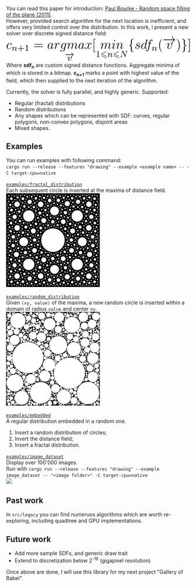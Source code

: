 You can read this paper for introduction: 
[Paul Bourke - Random space filling of the plane (2011)](http://paulbourke.net/fractals/randomtile/).  
However, provided search algorithm for the next location is inefficient, 
and offers very limited control over the distribution.
In this work, i present a new solver over discrete signed distance field:   
![](doc/eq1.svg)  
Where **sdf<sub>n</sub>** are custom signed distance functions. Aggregate minima of which is stored in a bitmap. 
**c<sub>n+1</sub>** marks a point with highest value of the field, which then supplied to the next iteration
of the algorithm.

Currently, the solver is fully parallel, and highly generic.
Supported:
- Regular (fractal) distributions
- Random distributions
- Any shapes which can be represented with SDF: curves, regular polygons, non-convex polygons, disjoint areas
- Mixed shapes.

## Examples
You can run examples with following command:  
`cargo run --release --features "drawing" --example <example name> -- -C target-cpu=native`

[`examples/fractal_distribution`](examples/fractal_distribution.rs)  
Each subsequent circle is inserted at the maxima of distance field.  
![](doc/fractal_distribution.png)

[`examples/random_distribution`](examples/random_distribution.rs)  
Given `(xy, value)` of the maxima, a new random circle is inserted within a domain of radius `value` and center `xy`.     
![](doc/random_distribution.png)

[`examples/embedded`](examples/embedded.rs)   
A regular distribution embedded in a random one.
1. Insert a random distribution of circles;
1. Invert the distance field;
1. Insert a fractal distribution.

[`examples/image_dataset`](examples/image_dataset.rs)  
Display over 100'000 images.  
Run with `cargo run --release --features "drawing" --example image_dataset -- "<image folder>" -C target-cpu=native`  
![](doc/image_dataset.gif)

## Past work
In `src/legacy` you can find numeruos algorithms which are worth re-exploring, including quadtree and GPU implementations. 

## Future work
- Add more sample SDFs, and generic draw trait
- Extend to discretization below 2<sup>-16</sup> (gigapixel resolution)

Once above are done, I will use this library for my next project "Gallery of Babel".